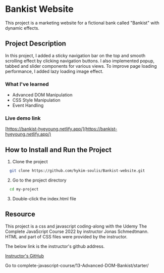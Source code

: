 # Bankist Website

This project is a marketing website for a fictional bank called "Bankist" with dynamic effects.

## Project Description

In this project, I added a sticky navigation bar on the top and smooth scrolling effect by clicking navigation buttons. I also implemented popup, tabbed and slider components for various views. To improve page loading performance, I added lazy loading image effect.

### What I've learned

- Advanced DOM Manipulation
- CSS Style Manipulation
- Event Handling

### Live demo link

[https://bankist-hyeyoung.netlify.app/](https://bankist-hyeyoung.netlify.app/)

## How to Install and Run the Project

1. Clone the project

```bash
  git clone https://github.com/hykim-soulis/Bankist-website.git
```

2. Go to the project directory

```bash
  cd my-project
```

3. Double-click the index.html file

## Resource

This project is a css and javascript coding-along with the Udemy The Complete JavaScript Course 2022 by instructor Jonas Schmedtmann. HTML and part of CSS files were provided by the instructor.

The below link is the instructor's github address.

[Instructor's GitHub](https://github.com/jonasschmedtmann/complete-javascript-course.git)

Go to complete-javascript-course/13-Advanced-DOM-Bankist/starter/
